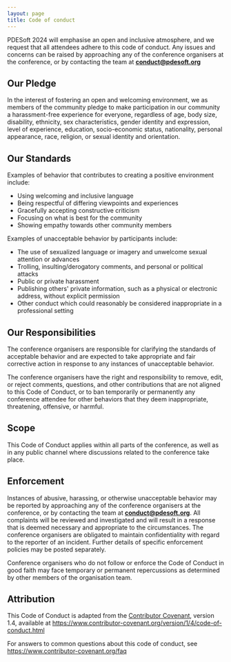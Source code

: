 ```yaml
---
layout: page
title: Code of conduct
---
```


PDESoft 2024 will emphasise an open and inclusive atmosphere, and we request that
all attendees adhere to this code of conduct. Any issues and concerns can be raised
by approaching any of the conference organisers at the conference,
or by contacting the team at **conduct@pdesoft.org**

## Our Pledge

In the interest of fostering an open and welcoming environment, we as
members of the community pledge to make participation in our community
a harassment-free experience for everyone, regardless of age, body size,
disability, ethnicity, sex characteristics, gender identity and expression,
level of experience, education, socio-economic status, nationality, personal
appearance, race, religion, or sexual identity and orientation.

## Our Standards

Examples of behavior that contributes to creating a positive environment
include:

* Using welcoming and inclusive language
* Being respectful of differing viewpoints and experiences
* Gracefully accepting constructive criticism
* Focusing on what is best for the community
* Showing empathy towards other community members

Examples of unacceptable behavior by participants include:

* The use of sexualized language or imagery and unwelcome sexual attention or advances
* Trolling, insulting/derogatory comments, and personal or political attacks
* Public or private harassment
* Publishing others' private information, such as a physical or electronic address, without explicit permission
* Other conduct which could reasonably be considered inappropriate in a professional setting

## Our Responsibilities

The conference organisers are responsible for clarifying the standards of acceptable
behavior and are expected to take appropriate and fair corrective action in
response to any instances of unacceptable behavior.

The conference organisers have the right and responsibility to remove, edit, or
reject comments, questions, and other contributions that are not aligned to
this Code of Conduct, or to ban temporarily or permanently any conference attendee for
other behaviors that they deem inappropriate, threatening, offensive, or harmful.

## Scope

This Code of Conduct applies within all parts of the conference, as well as in
any public channel where discussions related to the conference take place.

## Enforcement

Instances of abusive, harassing, or otherwise unacceptable behavior may be
reported by approaching any of the conference organisers at the conference,
or by contacting the team at **conduct@pdesoft.org**. All
complaints will be reviewed and investigated and will result in a response that
is deemed necessary and appropriate to the circumstances. The conference organisers are
obligated to maintain confidentiality with regard to the reporter of an incident.
Further details of specific enforcement policies may be posted separately.

Conference organisers who do not follow or enforce the Code of Conduct in good
faith may face temporary or permanent repercussions as determined by other
members of the organisation team.

## Attribution

This Code of Conduct is adapted from the [Contributor Covenant](https://www.contributor-covenant.org), version 1.4,
available at https://www.contributor-covenant.org/version/1/4/code-of-conduct.html

For answers to common questions about this code of conduct, see
https://www.contributor-covenant.org/faq
